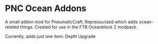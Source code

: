 # PNC Ocean Addons

A small addon mod for PneumaticCraft: Repressurized which adds ocean-related things. Created for use in the
FTB Oceanblock 2 modpack.

Currently, adds just one item: Depth Upgrade
